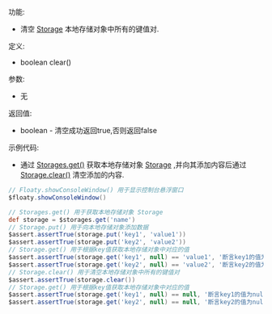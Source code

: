 功能:

+ 清空 [Storage](/API/Storages/Storage/README.md) 本地存储对象中所有的键值对.

定义:

+ boolean clear()

参数:

+ 无

返回值:

+ boolean - 清空成功返回true,否则返回false

示例代码:

+ 通过 [Storages.get()](/API/Storages/Storages/README.md?id=get)
  获取本地存储对象 [Storage](/API/Storages/Storage/README.md)
  ,并向其添加内容后通过 [Storage.clear()](/API/Storages/Storage/README.md?id=clear) 清空添加的内容.

```groovy
// Floaty.showConsoleWindow() 用于显示控制台悬浮窗口
$floaty.showConsoleWindow()

// Storages.get() 用于获取本地存储对象 Storage
def storage = $storages.get('name')
// Storage.put() 用于向本地存储对象添加数据
$assert.assertTrue(storage.put('key1', 'value1'))
$assert.assertTrue(storage.put('key2', 'value2'))
// Storage.get() 用于根据key值获取本地存储对象中对应的值
$assert.assertTrue(storage.get('key1', null) == 'value1', '断言key1的值为value1')
$assert.assertTrue(storage.get('key2', null) == 'value2', '断言key2的值为value2')
// Storage.clear() 用于清空本地存储对象中所有的键值对
$assert.assertTrue(storage.clear())
// Storage.get() 用于根据key值获取本地存储对象中对应的值
$assert.assertTrue(storage.get('key1', null) == null, '断言key1的值为null')
$assert.assertTrue(storage.get('key2', null) == null, '断言key2的值为null')
```